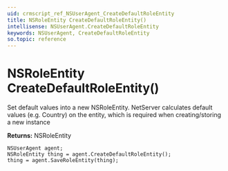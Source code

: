 ```yaml
---
uid: crmscript_ref_NSUserAgent_CreateDefaultRoleEntity
title: NSRoleEntity CreateDefaultRoleEntity()
intellisense: NSUserAgent.CreateDefaultRoleEntity
keywords: NSUserAgent, CreateDefaultRoleEntity
so.topic: reference
---
```


# NSRoleEntity CreateDefaultRoleEntity()

Set default values into a new NSRoleEntity.
NetServer calculates default values (e.g. Country) on the entity, which is required when creating/storing a new instance

**Returns:** NSRoleEntity

```crmscript
NSUserAgent agent;
NSRoleEntity thing = agent.CreateDefaultRoleEntity();
thing = agent.SaveRoleEntity(thing);
```

